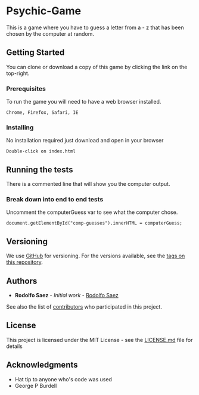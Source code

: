 # Psychic-Game

This is a game where you have to guess a letter from a - z that has been chosen by the computer at random.

## Getting Started

You can clone or download a copy of this game by clicking the link on the top-right.

### Prerequisites

To run the game you will need to have a web browser installed.

```
Chrome, Firefox, Safari, IE
```

### Installing

No installation required just download and open in your browser

```
Double-click on index.html
```

## Running the tests

There is a commented line that will show you the computer output.

### Break down into end to end tests

Uncomment the computerGuess var to see what the computer chose.

```
document.getElementById("comp-guesses").innerHTML = computerGuess;
```

## Versioning

We use [GitHub](http://github.com/) for versioning. For the versions available, see the [tags on this repository](https://github.com/rsaez/psychic-game/tags).

## Authors

* **Rodolfo Saez** - *Initial work* - [Rodolfo Saez](https://github.com/rsaez)

See also the list of [contributors](https://github.com/rsaez/psychic-game/contributors) who participated in this project.

## License

This project is licensed under the MIT License - see the [LICENSE.md](LICENSE.md) file for details

## Acknowledgments

* Hat tip to anyone who's code was used
* George P Burdell

